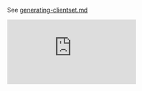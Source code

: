 See [generating-clientset.md](https://git.k8s.io/community/contributors/devel/generating-clientset.md)


[![Analytics](https://kubernetes-site.appspot.com/UA-36037335-10/GitHub/staging/src/k8s.io/kube-gen/client-gen/README.md?pixel)]()
